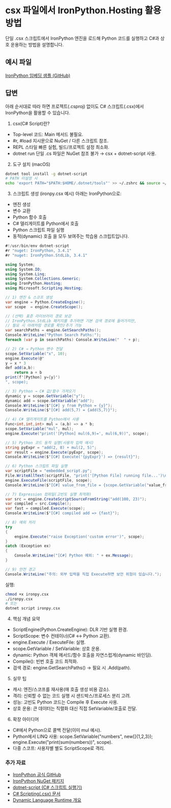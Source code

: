 # csx 파일에서 IronPython.Hosting 활용 방법
단일 .csx 스크립트에서 IronPython 엔진을 로드해 Python 코드를 실행하고 C#과 상호 운용하는 방법을 설명합니다.
## 예시 파일
[IronPython 임베딩 샘플 (GitHub)](https://github.com/IronLanguages/ironpython3/blob/main/Samples/embed/Console/Program.cs)
## 답변
아래 순서대로 따라 하면 프로젝트(.csproj) 없이도 C# 스크립트(.csx)에서 IronPython을 활용할 수 있습니다.

1. csx(C# Script)란?
- Top-level 코드: Main 메서드 불필요.
- #r, #load 지시문으로 NuGet / 다른 스크립트 참조.
- REPL 스타일 빠른 실험, 빌드/프로젝트 설정 최소화.
- dotnet run 단일 .cs 파일은 NuGet 참조 불가 → csx + dotnet-script 사용.

2. 도구 설치 (macOS)
```bash
dotnet tool install -g dotnet-script
# PATH 미설정 시
echo 'export PATH="$PATH:$HOME/.dotnet/tools"' >> ~/.zshrc && source ~/.zshrc
```

3. 스크립트 생성 (ironpy.csx 예시)
아래는 IronPython으로:
- 엔진 생성
- 변수 교환
- Python 함수 호출
- C# 델리게이트를 Python에서 호출
- Python 스크립트 파일 실행
- 동적(dynamic) 호출
을 모두 보여주는 학습용 스크립트입니다.

````csharp
#!/usr/bin/env dotnet-script
#r "nuget: IronPython, 3.4.1"
#r "nuget: IronPython.StdLib, 3.4.1"

using System;
using System.IO;
using System.Linq;
using System.Collections.Generic;
using IronPython.Hosting;
using Microsoft.Scripting.Hosting;

// 1) 엔진 & 스코프 생성
var engine = Python.CreateEngine();
var scope  = engine.CreateScope();

// (선택) 표준 라이브러리 경로 보강
// IronPython.StdLib 패키지를 추가하면 기본 검색 경로에 들어가지만,
// 필요 시 아래처럼 경로를 확인/추가 가능
var searchPaths = engine.GetSearchPaths();
Console.WriteLine("Python Search Paths:");
foreach (var p in searchPaths) Console.WriteLine("  " + p);

// 2) C# → Python 변수 전달
scope.SetVariable("x", 10);
engine.Execute(@"
y = x * 3
def add(a,b):
    return a + b
print(f'[Python] y={y}')
", scope);

// 3) Python → C# 값/함수 가져오기
dynamic y = scope.GetVariable("y");
dynamic add = scope.GetVariable("add");
Console.WriteLine($"[C#] y from Python = {y}");
Console.WriteLine($"[C#] add(5,7) = {add(5,7)}");

// 4) C# 델리게이트를 Python에서 사용
Func<int,int,int> mul = (a,b) => a * b;
scope.SetVariable("mul", mul);
engine.Execute("print('[Python] mul(6,9)=', mul(6,9))", scope);

// 5) Python 코드 동적 실행(사용자 입력 예시)
string pyExpr = "add(2, 8) + mul(2, 5)";
var result = engine.Execute(pyExpr, scope);
Console.WriteLine($"[C#] Execute('{pyExpr}') => {result}");

// 6) Python 스크립트 파일 실행
var scriptFile = "embedded_script.py";
File.WriteAllText(scriptFile, "print('[Python File] running file...')\nvalue_from_file = 42");
engine.ExecuteFile(scriptFile, scope);
Console.WriteLine($"[C#] value_from_file = {scope.GetVariable("value_from_file")}");

// 7) Expression 컴파일(고빈도 실행 최적화)
var src = engine.CreateScriptSourceFromString("add(100, 23)");
var compiled = src.Compile();
var fast = compiled.Execute(scope);
Console.WriteLine($"[C#] compiled add => {fast}");

// 8) 예외 처리
try
{
    engine.Execute("raise Exception('custom error')", scope);
}
catch (Exception ex)
{
    Console.WriteLine("[C#] Python 예외: " + ex.Message);
}

// 9) 안전 경고
Console.WriteLine("주의: 외부 입력을 직접 Execute하면 보안 위험이 있습니다.");
````

실행:
```bash
chmod +x ironpy.csx
./ironpy.csx
# 또는
dotnet script ironpy.csx
```

4. 핵심 개념 요약
- ScriptEngine(Python.CreateEngine): DLR 기반 실행 환경.
- ScriptScope: 변수 컨테이너(C# ↔ Python 교환).
- engine.Execute / ExecuteFile: 실행.
- scope.GetVariable / SetVariable: 상호 운용.
- dynamic: Python 객체 메서드/함수 호출을 자연스럽게(dynamic 바인딩).
- Compile(): 빈번 호출 코드 최적화.
- 검색 경로: engine.GetSearchPaths() → 필요 시 .Add(path).

5. 실무 팁
- 캐시: 엔진/스코프를 재사용(매 호출 생성 비용 감소).
- 격리: 신뢰할 수 없는 코드 실행 시 샌드박스/프로세스 분리 고려.
- 성능: 고빈도 Python 코드는 Compile 후 Execute 사용.
- 상호 운용: 큰 데이터는 직렬화 대신 직접 SetVariable/호출로 전달.

6. 확장 아이디어
- C#에서 Python으로 콜백 전달(이미 mul 예시).
- Python에서 LINQ 사용: scope.SetVariable("numbers", new[]{1,2,3}); engine.Execute("print(sum(numbers))", scope).
- 다중 스코프: 사용자별 별도 ScriptScope로 격리.

### 추가 자료
- [IronPython 공식 GitHub](https://github.com/IronLanguages/ironpython3)
- [IronPython NuGet 패키지](https://www.nuget.org/packages/IronPython)
- [dotnet-script (C# 스크립트 실행기)](https://github.com/dotnet-script/dotnet-script)
- [C# Scripting(.csx) 문서](https://learn.microsoft.com/dotnet/csharp/scripting/)
- [Dynamic Language Runtime 개요](https://learn.microsoft.com/dotnet/framework/reflection-and-codedom/dynamic-language-runtime-overview)